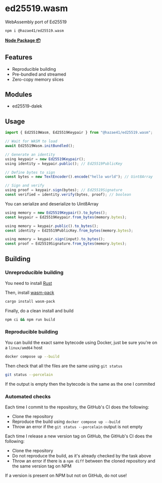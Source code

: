 # ed25519.wasm

WebAssembly port of Ed25519

```bash
npm i @hazae41/ed25519.wasm
```

[**Node Package 📦**](https://www.npmjs.com/package/@hazae41/ed25519.wasm)

## Features
- Reproducible building
- Pre-bundled and streamed
- Zero-copy memory slices

## Modules
- ed25519-dalek

## Usage

```typescript
import { Ed25519Wasm, Ed25519Keypair } from "@hazae41/ed25519.wasm";

// Wait for WASM to load
await Ed25519Wasm.initBundled();

// Generate an identity
using keypair = new Ed25519Keypair();
using identity = keypair.public(); // Ed25519PublicKey

// Define bytes to sign
const bytes = new TextEncoder().encode("hello world"); // Uint8Array

// Sign and verify
using proof = keypair.sign(bytes); // Ed25519Signature
const verified = identity.verify(bytes, proof); // boolean
```

You can serialize and deserialize to Uint8Array

```typescript
using memory = new Ed25519Keypair().to_bytes();
const keypair = Ed25519Keypair.from_bytes(memory.bytes);
```

```typescript
using memory = keypair.public().to_bytes();
const identity = Ed25519PublicKey.from_bytes(memory.bytes);
```

```typescript
using memory = keypair.sign(input).to_bytes();
const proof = Ed25519Signature.from_bytes(memory.bytes);
```

## Building

### Unreproducible building

You need to install [Rust](https://www.rust-lang.org/tools/install)

Then, install [wasm-pack](https://rustwasm.github.io/wasm-pack/installer/)

```bash
cargo install wasm-pack
```

Finally, do a clean install and build

```bash
npm ci && npm run build
```

### Reproducible building

You can build the exact same bytecode using Docker, just be sure you're on a `linux/amd64` host

```bash
docker compose up --build
```

Then check that all the files are the same using `git status`

```bash
git status --porcelain
```

If the output is empty then the bytecode is the same as the one I commited

### Automated checks

Each time I commit to the repository, the GitHub's CI does the following:
- Clone the repository
- Reproduce the build using `docker compose up --build`
- Throw an error if the `git status --porcelain` output is not empty

Each time I release a new version tag on GitHub, the GitHub's CI does the following:
- Clone the repository
- Do not reproduce the build, as it's already checked by the task above
- Throw an error if there is a `npm diff` between the cloned repository and the same version tag on NPM

If a version is present on NPM but not on GitHub, do not use!
